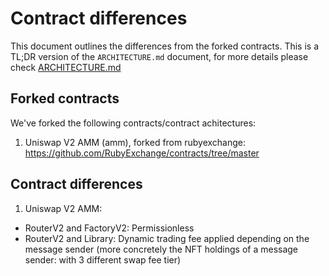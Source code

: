 # Contract differences

This document outlines the differences from the forked contracts. This is a TL;DR version of the `ARCHITECTURE.md` document,
for more details please check [ARCHITECTURE.md](./ARCHITECTURE.md)

## Forked contracts

We've forked the following contracts/contract achitectures:

1. Uniswap V2 AMM (amm), forked from rubyexchange:
   https://github.com/RubyExchange/contracts/tree/master

## Contract differences

1. Uniswap V2 AMM:

- RouterV2 and FactoryV2: Permissionless
- RouterV2 and Library: Dynamic trading fee applied depending on the message sender (more concretely the NFT holdings of a message sender: with 3 different swap fee tier)

